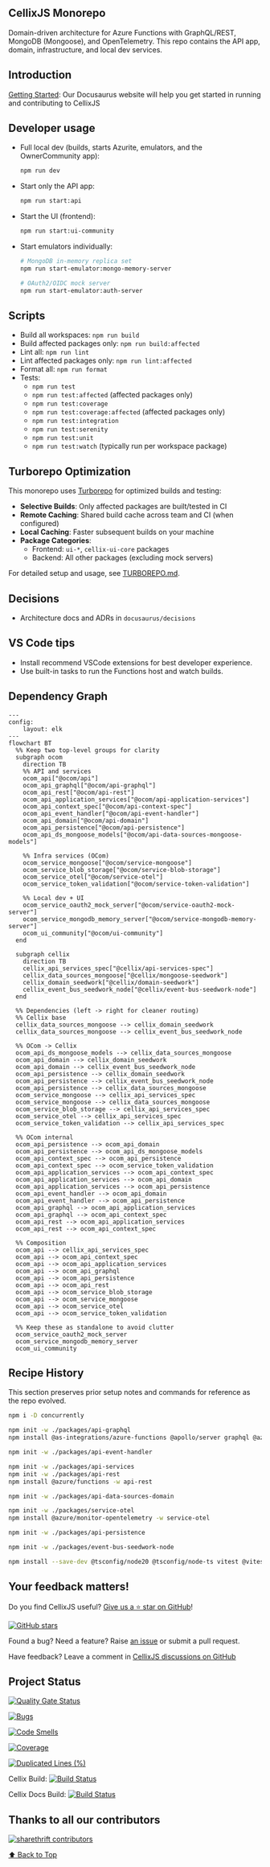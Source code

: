 ## CellixJS Monorepo

Domain-driven architecture for Azure Functions with GraphQL/REST, MongoDB (Mongoose), and OpenTelemetry. This repo contains the API app, domain, infrastructure, and local dev services.

## Introduction

[Getting Started](https://developers.cellixjs.org/docs/intro):
Our Docusaurus website will help you get started in running and contributing to CellixJS


## Developer usage

- Full local dev (builds, starts Azurite, emulators, and the OwnerCommunity app):

  ```bash
  npm run dev
  ```

- Start only the API app:

  ```bash
  npm run start:api
  ```

- Start the UI (frontend):

  ```bash
  npm run start:ui-community
  ```

- Start emulators individually:

  ```bash
  # MongoDB in-memory replica set
  npm run start-emulator:mongo-memory-server

  # OAuth2/OIDC mock server
  npm run start-emulator:auth-server
  ```

## Scripts

- Build all workspaces: `npm run build`
- Build affected packages only: `npm run build:affected`
- Lint all: `npm run lint`
- Lint affected packages only: `npm run lint:affected`
- Format all: `npm run format`
- Tests: 
    - `npm run test`
    - `npm run test:affected` (affected packages only)
    - `npm run test:coverage`
    - `npm run test:coverage:affected` (affected packages only)
    - `npm run test:integration`
    - `npm run test:serenity`
    - `npm run test:unit`
    - `npm run test:watch` (typically run per workspace package)

## Turborepo Optimization

This monorepo uses [Turborepo](https://turbo.build/) for optimized builds and testing:

- **Selective Builds**: Only affected packages are built/tested in CI
- **Remote Caching**: Shared build cache across team and CI (when configured)
- **Local Caching**: Faster subsequent builds on your machine
- **Package Categories**: 
  - Frontend: `ui-*`, `cellix-ui-core` packages
  - Backend: All other packages (excluding mock servers)

For detailed setup and usage, see [TURBOREPO.md](TURBOREPO.md).

## Decisions

- Architecture docs and ADRs in `docusaurus/decisions`

## VS Code tips

- Install recommend VSCode extensions for best developer experience.
- Use built-in tasks to run the Functions host and watch builds.

## Dependency Graph

```mermaid
---
config:
    layout: elk
---
flowchart BT
  %% Keep two top-level groups for clarity
  subgraph ocom
    direction TB
    %% API and services
    ocom_api["@ocom/api"]
    ocom_api_graphql["@ocom/api-graphql"]
    ocom_api_rest["@ocom/api-rest"]
    ocom_api_application_services["@ocom/api-application-services"]
    ocom_api_context_spec["@ocom/api-context-spec"]
    ocom_api_event_handler["@ocom/api-event-handler"]
    ocom_api_domain["@ocom/api-domain"]
    ocom_api_persistence["@ocom/api-persistence"]
    ocom_api_ds_mongoose_models["@ocom/api-data-sources-mongoose-models"]

    %% Infra services (OCom)
    ocom_service_mongoose["@ocom/service-mongoose"]
    ocom_service_blob_storage["@ocom/service-blob-storage"]
    ocom_service_otel["@ocom/service-otel"]
    ocom_service_token_validation["@ocom/service-token-validation"]

    %% Local dev + UI
    ocom_service_oauth2_mock_server["@ocom/service-oauth2-mock-server"]
    ocom_service_mongodb_memory_server["@ocom/service-mongodb-memory-server"]
    ocom_ui_community["@ocom/ui-community"]
  end

  subgraph cellix
    direction TB
    cellix_api_services_spec["@cellix/api-services-spec"]
    cellix_data_sources_mongoose["@cellix/mongoose-seedwork"]
    cellix_domain_seedwork["@cellix/domain-seedwork"]
    cellix_event_bus_seedwork_node["@cellix/event-bus-seedwork-node"]
  end

  %% Dependencies (left -> right for cleaner routing)
  %% Cellix base
  cellix_data_sources_mongoose --> cellix_domain_seedwork
  cellix_data_sources_mongoose --> cellix_event_bus_seedwork_node

  %% OCom -> Cellix
  ocom_api_ds_mongoose_models --> cellix_data_sources_mongoose
  ocom_api_domain --> cellix_domain_seedwork
  ocom_api_domain --> cellix_event_bus_seedwork_node
  ocom_api_persistence --> cellix_domain_seedwork
  ocom_api_persistence --> cellix_event_bus_seedwork_node
  ocom_api_persistence --> cellix_data_sources_mongoose
  ocom_service_mongoose --> cellix_api_services_spec
  ocom_service_mongoose --> cellix_data_sources_mongoose
  ocom_service_blob_storage --> cellix_api_services_spec
  ocom_service_otel --> cellix_api_services_spec
  ocom_service_token_validation --> cellix_api_services_spec

  %% OCom internal
  ocom_api_persistence --> ocom_api_domain
  ocom_api_persistence --> ocom_api_ds_mongoose_models
  ocom_api_context_spec --> ocom_api_persistence
  ocom_api_context_spec --> ocom_service_token_validation
  ocom_api_application_services --> ocom_api_context_spec
  ocom_api_application_services --> ocom_api_domain
  ocom_api_application_services --> ocom_api_persistence
  ocom_api_event_handler --> ocom_api_domain
  ocom_api_event_handler --> ocom_api_persistence
  ocom_api_graphql --> ocom_api_application_services
  ocom_api_graphql --> ocom_api_context_spec
  ocom_api_rest --> ocom_api_application_services
  ocom_api_rest --> ocom_api_context_spec

  %% Composition
  ocom_api --> cellix_api_services_spec
  ocom_api --> ocom_api_context_spec
  ocom_api --> ocom_api_application_services
  ocom_api --> ocom_api_graphql
  ocom_api --> ocom_api_persistence
  ocom_api --> ocom_api_rest
  ocom_api --> ocom_service_blob_storage
  ocom_api --> ocom_service_mongoose
  ocom_api --> ocom_service_otel
  ocom_api --> ocom_service_token_validation

  %% Keep these as standalone to avoid clutter
  ocom_service_oauth2_mock_server
  ocom_service_mongodb_memory_server
  ocom_ui_community
```

## Recipe History

This section preserves prior setup notes and commands for reference as the repo evolved.

```bash
npm i -D concurrently

npm init -w ./packages/api-graphql
npm install @as-integrations/azure-functions @apollo/server graphql @azure/functions -w api-graphql

npm init -w ./packages/api-event-handler

npm init -w ./packages/api-services
npm init -w ./packages/api-rest
npm install @azure/functions -w api-rest

npm init -w ./packages/api-data-sources-domain

npm init -w ./packages/service-otel
npm install @azure/monitor-opentelemetry -w service-otel

npm init -w ./packages/api-persistence

npm init -w ./packages/event-bus-seedwork-node

npm install --save-dev @tsconfig/node20 @tsconfig/node-ts vitest @vitest/coverage-v8
```

## Your feedback matters!

Do you find CellixJS useful? [Give us a ⭐ star on GitHub](https://github.com/cellixjs/cellixjs)!

[![GitHub stars](https://img.shields.io/github/stars/cellixjs/cellixjs)](https://github.com/cellixjs/cellixjs)

Found a bug? Need a feature? Raise [an issue](https://github.com/cellixjs/cellixjs/issues?state=open)
or submit a pull request.

Have feedback? Leave a comment in [CellixJS discussions on GitHub](https://github.com/cellixjs/cellixjs/discussions)


## Project Status

[![Quality Gate Status](https://sonarcloud.io/api/project_badges/measure?project=simnova_cellix-data-access&metric=alert_status)](https://sonarcloud.io/summary/new_code?id=simnova_cellix-data-access)

[![Bugs](https://sonarcloud.io/api/project_badges/measure?project=simnova_cellix-data-access&metric=bugs)](https://sonarcloud.io/summary/new_code?id=simnova_cellix-data-access)

[![Code Smells](https://sonarcloud.io/api/project_badges/measure?project=simnova_cellix-data-access&metric=code_smells)](https://sonarcloud.io/summary/new_code?id=simnova_cellix-data-access)

[![Coverage](https://sonarcloud.io/api/project_badges/measure?project=simnova_cellix-data-access&metric=coverage)](https://sonarcloud.io/summary/new_code?id=simnova_cellix-data-access)

[![Duplicated Lines (%)](https://sonarcloud.io/api/project_badges/measure?project=simnova_cellix-data-access&metric=duplicated_lines_density)](https://sonarcloud.io/summary/new_code?id=simnova_cellix-data-access)

Cellix Build:
[![Build Status](https://dev.azure.com/simnova/ShareThrift/_apis/build/status%2FCellixJs?branchName=main)](https://dev.azure.com/simnova/ShareThrift/_build/latest?definitionId=12&branchName=main)

Cellix Docs Build:
[![Build Status](https://dev.azure.com/simnova/ShareThrift/_apis/build/status%2FCellixJs.cellixjs.docs?branchName=main)](https://dev.azure.com/simnova/ShareThrift/_build/latest?definitionId=15&branchName=main)

## Thanks to all our contributors

[![sharethrift contributors](https://contrib.rocks/image?repo=cellixjs/cellixjs)](https://github.com/cellixjs/cellixjs/graphs/contributors)

[⬆ Back to Top](#table-of-contents)
